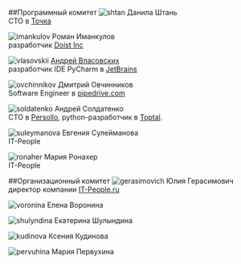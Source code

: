 
##Программный комитет
![shtan](https://img-fotki.yandex.ru/get/195648/121639917.103/0_180d49_899da6d1_orig) Данила Штань<br>CTO в [Точка](https://tochka.com)

![imankulov](https://img-fotki.yandex.ru/get/94596/121639917.103/0_180d47_c749c124_orig) Роман Иманкулов<br>разработчик [Doist Inc](https://doist.com)

![vlasovskii](https://img-fotki.yandex.ru/get/56796/121639917.dc/0_14bbaf_3f642a40_orig) [Андрей Власовских](http://pirx.ru)<br> разработчик IDE PyCharm в [JetBrains](https://www.jetbrains.com)

![ovchinnikov](https://img-fotki.yandex.ru/get/41138/121639917.dc/0_14bbae_d29aa7cc_orig) Дмитрий Овчинников<br>Software Engineer в [pipedrive.com](https://www.pipedrive.com/ru) 

![soldatenko](https://img-fotki.yandex.ru/get/251308/356682190.0/0_1597f8_df717725_orig) Андрей Солдатенко<br>CTO в [Persollo](https://persollo.com), python-разработчик в [Toptal](https://www.toptal.com).

![suleymanova](https://img-fotki.yandex.ru/get/195132/121639917.103/0_180d52_5de239c0_orig) Евгения Сулейманова<br>IT-People

![ronaher](https://img-fotki.yandex.ru/get/197741/121639917.103/0_180d4f_8d6f7195_orig) Мария Ронахер<br>IT-People


##Организационный комитет
![gerasimovich](https://img-fotki.yandex.ru/get/195990/121639917.103/0_180d4e_d97021d0_orig) Юлия Герасимович<br>директор компании [IT-People.ru](http://it-people.ru/)

![voronina](https://img-fotki.yandex.ru/get/42692/121639917.103/0_180d54_28c36dde_orig) Елена Воронина

![shulyndina](https://img-fotki.yandex.ru/get/51236/121639917.103/0_180d53_d3c83db2_orig) Екатерина Шулындина

![kudinova](https://img-fotki.yandex.ru/get/42692/121639917.103/0_180d50_5b7d76ae_orig) Ксения Кудинова

![pervuhina](https://img-fotki.yandex.ru/get/195990/121639917.103/0_180d51_c4688eef_orig) Мария Первухина


